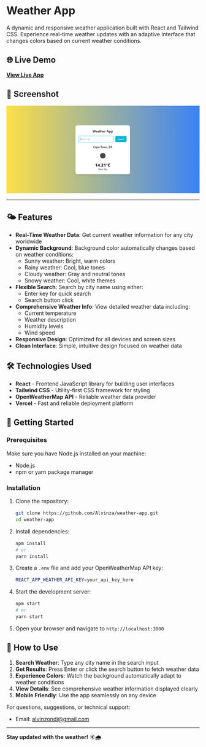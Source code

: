 # Weather App

A dynamic and responsive weather application built with React and Tailwind CSS. Experience real-time weather updates with an adaptive interface that changes colors based on current weather conditions.

## 🌐 Live Demo

**[View Live App](https://weather-app-three-cyan-69.vercel.app/)**
## 📸 Screenshot

![App Screenshot](./src/assets/screenshot.png)

---


## 🌤️ Features

- **Real-Time Weather Data**: Get current weather information for any city worldwide
- **Dynamic Background**: Background color automatically changes based on weather conditions:
  - Sunny weather: Bright, warm colors
  - Rainy weather: Cool, blue tones
  - Cloudy weather: Gray and neutral tones
  - Snowy weather: Cool, white themes
- **Flexible Search**: Search by city name using either:
  - Enter key for quick search
  - Search button click
- **Comprehensive Weather Info**: View detailed weather data including:
  - Current temperature
  - Weather description
  - Humidity levels
  - Wind speed
- **Responsive Design**: Optimized for all devices and screen sizes
- **Clean Interface**: Simple, intuitive design focused on weather data

## 🛠️ Technologies Used

- **React** - Frontend JavaScript library for building user interfaces
- **Tailwind CSS** - Utility-first CSS framework for styling
- **OpenWeatherMap API** - Reliable weather data provider
- **Vercel** - Fast and reliable deployment platform

## 🚀 Getting Started

### Prerequisites

Make sure you have Node.js installed on your machine:
- Node.js 
- npm or yarn package manager

### Installation

1. Clone the repository:
   ```bash
   git clone https://github.com/Alvinza/weather-app.git
   cd weather-app
   ```

2. Install dependencies:
   ```bash
   npm install
   # or
   yarn install
   ```

3. Create a `.env` file and add your OpenWeatherMap API key:
   ```bash
   REACT_APP_WEATHER_API_KEY=your_api_key_here
   ```

4. Start the development server:
   ```bash
   npm start
   # or
   yarn start
   ```

5. Open your browser and navigate to `http://localhost:3000`

## 📖 How to Use

1. **Search Weather**: Type any city name in the search input
2. **Get Results**: Press Enter or click the search button to fetch weather data
3. **Experience Colors**: Watch the background automatically adapt to weather conditions
4. **View Details**: See comprehensive weather information displayed clearly
5. **Mobile Friendly**: Use the app seamlessly on any device



For questions, suggestions, or technical support:
- Email: alvinzondi@gmail.com

---

**Stay updated with the weather! ☀️🌧️**
